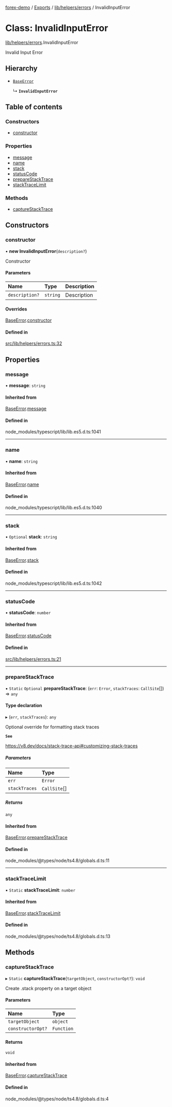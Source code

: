 [forex-demo](../README.md) / [Exports](../modules.md) / [lib/helpers/errors](../modules/lib_helpers_errors.md) / InvalidInputError

# Class: InvalidInputError

[lib/helpers/errors](../modules/lib_helpers_errors.md).InvalidInputError

Invalid Input Error

## Hierarchy

- [`BaseError`](lib_helpers_errors.BaseError.md)

  ↳ **`InvalidInputError`**

## Table of contents

### Constructors

- [constructor](lib_helpers_errors.InvalidInputError.md#constructor)

### Properties

- [message](lib_helpers_errors.InvalidInputError.md#message)
- [name](lib_helpers_errors.InvalidInputError.md#name)
- [stack](lib_helpers_errors.InvalidInputError.md#stack)
- [statusCode](lib_helpers_errors.InvalidInputError.md#statuscode)
- [prepareStackTrace](lib_helpers_errors.InvalidInputError.md#preparestacktrace)
- [stackTraceLimit](lib_helpers_errors.InvalidInputError.md#stacktracelimit)

### Methods

- [captureStackTrace](lib_helpers_errors.InvalidInputError.md#capturestacktrace)

## Constructors

### constructor

• **new InvalidInputError**(`description?`)

Constructor

#### Parameters

| Name           | Type     | Description |
| :------------- | :------- | :---------- |
| `description?` | `string` | Description |

#### Overrides

[BaseError](lib_helpers_errors.BaseError.md).[constructor](lib_helpers_errors.BaseError.md#constructor)

#### Defined in

[src/lib/helpers/errors.ts:32](https://github.com/suphero/forex-demo/blob/e73074c/src/lib/helpers/errors.ts#L32)

## Properties

### message

• **message**: `string`

#### Inherited from

[BaseError](lib_helpers_errors.BaseError.md).[message](lib_helpers_errors.BaseError.md#message)

#### Defined in

node_modules/typescript/lib/lib.es5.d.ts:1041

---

### name

• **name**: `string`

#### Inherited from

[BaseError](lib_helpers_errors.BaseError.md).[name](lib_helpers_errors.BaseError.md#name)

#### Defined in

node_modules/typescript/lib/lib.es5.d.ts:1040

---

### stack

• `Optional` **stack**: `string`

#### Inherited from

[BaseError](lib_helpers_errors.BaseError.md).[stack](lib_helpers_errors.BaseError.md#stack)

#### Defined in

node_modules/typescript/lib/lib.es5.d.ts:1042

---

### statusCode

• **statusCode**: `number`

#### Inherited from

[BaseError](lib_helpers_errors.BaseError.md).[statusCode](lib_helpers_errors.BaseError.md#statuscode)

#### Defined in

[src/lib/helpers/errors.ts:21](https://github.com/suphero/forex-demo/blob/e73074c/src/lib/helpers/errors.ts#L21)

---

### prepareStackTrace

▪ `Static` `Optional` **prepareStackTrace**: (`err`: `Error`, `stackTraces`: `CallSite`[]) => `any`

#### Type declaration

▸ (`err`, `stackTraces`): `any`

Optional override for formatting stack traces

**`See`**

https://v8.dev/docs/stack-trace-api#customizing-stack-traces

##### Parameters

| Name          | Type         |
| :------------ | :----------- |
| `err`         | `Error`      |
| `stackTraces` | `CallSite`[] |

##### Returns

`any`

#### Inherited from

[BaseError](lib_helpers_errors.BaseError.md).[prepareStackTrace](lib_helpers_errors.BaseError.md#preparestacktrace)

#### Defined in

node_modules/@types/node/ts4.8/globals.d.ts:11

---

### stackTraceLimit

▪ `Static` **stackTraceLimit**: `number`

#### Inherited from

[BaseError](lib_helpers_errors.BaseError.md).[stackTraceLimit](lib_helpers_errors.BaseError.md#stacktracelimit)

#### Defined in

node_modules/@types/node/ts4.8/globals.d.ts:13

## Methods

### captureStackTrace

▸ `Static` **captureStackTrace**(`targetObject`, `constructorOpt?`): `void`

Create .stack property on a target object

#### Parameters

| Name              | Type       |
| :---------------- | :--------- |
| `targetObject`    | `object`   |
| `constructorOpt?` | `Function` |

#### Returns

`void`

#### Inherited from

[BaseError](lib_helpers_errors.BaseError.md).[captureStackTrace](lib_helpers_errors.BaseError.md#capturestacktrace)

#### Defined in

node_modules/@types/node/ts4.8/globals.d.ts:4

